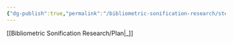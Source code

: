 ```yaml
---
{"dg-publish":true,"permalink":"/bibliometric-sonification-research/steps/dataset-analysis/","noteIcon":""}
---
```


[[Bibliometric Sonification Research/Plan\|_]]